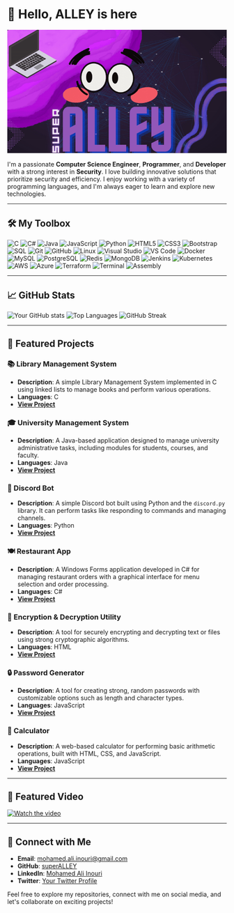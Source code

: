 # 👋 Hello, ALLEY is here 

<p align="center">
  <img src="https://github.com/superALLEY/superGIF/raw/main/superALLEY.gif" alt="Super GIF" width="auto" height="auto"/>
</p>

I'm a passionate **Computer Science Engineer**, **Programmer**, and **Developer** with a strong interest in **Security**. I love building innovative solutions that prioritize security and efficiency. I enjoy working with a variety of programming languages, and I'm always eager to learn and explore new technologies.

---

## 🛠️ My Toolbox

![C](https://img.shields.io/badge/C-A8B9CC.svg?style=for-the-badge&logo=c&logoColor=white)
![C#](https://img.shields.io/badge/C%23-239120.svg?style=for-the-badge&logo=c-sharp&logoColor=white)
![Java](https://img.shields.io/badge/Java-007396.svg?style=for-the-badge&logo=java&logoColor=white)
![JavaScript](https://img.shields.io/badge/JavaScript-F7DF1E.svg?style=for-the-badge&logo=javascript&logoColor=black)
![Python](https://img.shields.io/badge/Python-3776AB.svg?style=for-the-badge&logo=python&logoColor=white)
![HTML5](https://img.shields.io/badge/HTML5-E34F26.svg?style=for-the-badge&logo=html5&logoColor=white)
![CSS3](https://img.shields.io/badge/CSS3-1572B6.svg?style=for-the-badge&logo=css3&logoColor=white)
![Bootstrap](https://img.shields.io/badge/Bootstrap-563D7C.svg?style=for-the-badge&logo=bootstrap&logoColor=white)
![SQL](https://img.shields.io/badge/SQL-003B57.svg?style=for-the-badge&logo=sqlite&logoColor=white)
![Git](https://img.shields.io/badge/Git-F05032.svg?style=for-the-badge&logo=git&logoColor=white)
![GitHub](https://img.shields.io/badge/GitHub-100000?style=for-the-badge&logo=github&logoColor=white)
![Linux](https://img.shields.io/badge/Linux-FCC624?style=for-the-badge&logo=linux&logoColor=black)
![Visual Studio](https://img.shields.io/badge/Visual%20Studio-5C2D91.svg?style=for-the-badge&logo=visual-studio&logoColor=white)
![VS Code](https://img.shields.io/badge/VS%20Code-007ACC.svg?style=for-the-badge&logo=visual-studio-code&logoColor=white)
![Docker](https://img.shields.io/badge/Docker-2496ED.svg?style=for-the-badge&logo=docker&logoColor=white)
![MySQL](https://img.shields.io/badge/MySQL-4479A1.svg?style=for-the-badge&logo=mysql&logoColor=white)
![PostgreSQL](https://img.shields.io/badge/PostgreSQL-336791.svg?style=for-the-badge&logo=postgresql&logoColor=white)
![Redis](https://img.shields.io/badge/Redis-DC382D.svg?style=for-the-badge&logo=redis&logoColor=white)
![MongoDB](https://img.shields.io/badge/MongoDB-47A248.svg?style=for-the-badge&logo=mongodb&logoColor=white)
![Jenkins](https://img.shields.io/badge/Jenkins-D24939.svg?style=for-the-badge&logo=jenkins&logoColor=white)
![Kubernetes](https://img.shields.io/badge/Kubernetes-326CE5.svg?style=for-the-badge&logo=kubernetes&logoColor=white)
![AWS](https://img.shields.io/badge/AWS-232F3E.svg?style=for-the-badge&logo=amazon-aws&logoColor=white)
![Azure](https://img.shields.io/badge/Azure-0078D4.svg?style=for-the-badge&logo=microsoft-azure&logoColor=white)
![Terraform](https://img.shields.io/badge/Terraform-7F5AB6.svg?style=for-the-badge&logo=terraform&logoColor=white)
![Terminal](https://img.shields.io/badge/Terminal-4EAA25.svg?style=for-the-badge&logo=gnome-terminal&logoColor=white)
![Assembly](https://img.shields.io/badge/Assembly-6E4C13.svg?style=for-the-badge&logo=assembly&logoColor=white)

---

## 📈 GitHub Stats

![Your GitHub stats](https://github-readme-stats.vercel.app/api?username=superALLEY&show_icons=true&hide_title=true&count_private=true&hide=prs&theme=radical&include_all_commits=true)
![Top Languages](https://github-readme-stats.vercel.app/api/top-langs/?username=superALLEY&layout=compact&theme=radical)
![GitHub Streak](https://streak-stats.demolab.com/?user=superALLEY&theme=radical)

---

## 🌟 Featured Projects

### 📚 Library Management System
- **Description**: A simple Library Management System implemented in C using linked lists to manage books and perform various operations.
- **Languages**: C
- **[View Project](https://github.com/superALLEY/LibraryManagement)**

### 🎓 University Management System
- **Description**: A Java-based application designed to manage university administrative tasks, including modules for students, courses, and faculty.
- **Languages**: Java
- **[View Project](https://github.com/superALLEY/UniversityManagement)**

### 🤖 Discord Bot
- **Description**: A simple Discord bot built using Python and the `discord.py` library. It can perform tasks like responding to commands and managing channels.
- **Languages**: Python
- **[View Project](https://github.com/superALLEY/DiscordBot)**

### 🍽️ Restaurant App
- **Description**: A Windows Forms application developed in C# for managing restaurant orders with a graphical interface for menu selection and order processing.
- **Languages**: C#
- **[View Project](https://github.com/superALLEY/RestaurantApp)**

### 🔐 Encryption & Decryption Utility
- **Description**: A tool for securely encrypting and decrypting text or files using strong cryptographic algorithms.
- **Languages**: HTML
- **[View Project](https://github.com/superALLEY/-Encryption-Decryption)**

### 🔒 Password Generator
- **Description**: A tool for creating strong, random passwords with customizable options such as length and character types.
- **Languages**: JavaScript
- **[View Project](https://github.com/superALLEY/PasswordGenerator)**

### 🧮 Calculator
- **Description**: A web-based calculator for performing basic arithmetic operations, built with HTML, CSS, and JavaScript.
- **Languages**: JavaScript
- **[View Project](https://github.com/superALLEY/Calculator)**

---

## 🎥 Featured Video
[![Watch the video](https://img.youtube.com/vi/VIDEO_ID/maxresdefault.jpg)](https://www.youtube.com/watch?v=VIDEO_ID)

---

## 💬 Connect with Me

- **Email**: [mohamed.ali.inouri@gmail.com](mailto:mohamed.ali.inouri@gmail.com)
- **GitHub**: [superALLEY](https://github.com/superALLEY)
- **LinkedIn**: [Mohamed Ali Inouri](https://www.linkedin.com/in/mohamed-ali-inouri)
- **Twitter**: [Your Twitter Profile](#)

Feel free to explore my repositories, connect with me on social media, and let's collaborate on exciting projects!
